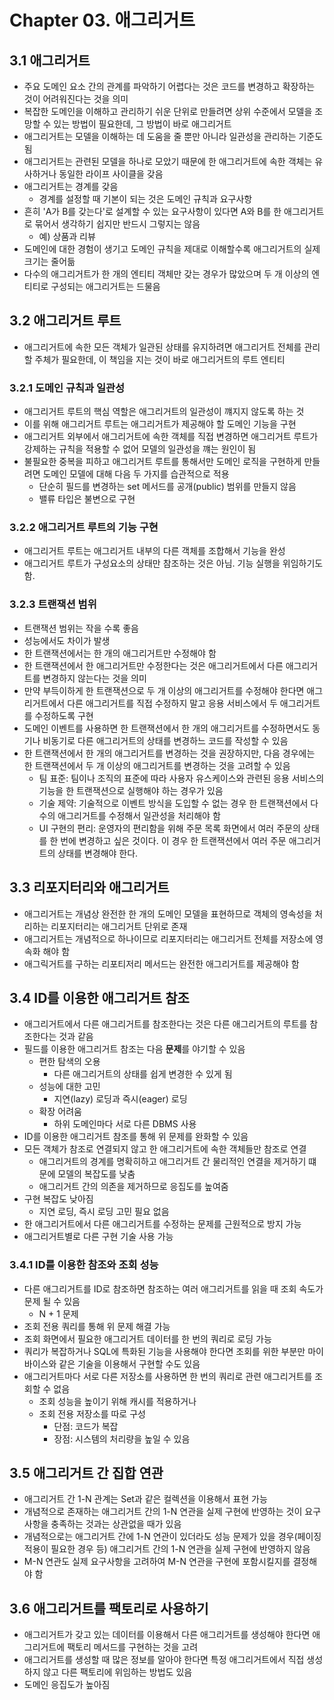 # Chapter 03. 애그리거트

## 3.1 애그리거트

- 주요 도메인 요소 간의 관계를 파악하기 어렵다는 것은 코드를 변경하고 확장하는 것이 어려워진다는 것을 의미
- 복잡한 도메인을 이해하고 관리하기 쉬운 단위로 만들려면 상위 수준에서 모델을 조망할 수 있는 방법이 필요한데, 그 방법이 바로 애그리거트
- 애그리거트는 모델을 이해하는 데 도움을 줄 뿐만 아니라 일관성을 관리하는 기준도 됨
- 애그리거트는 관련된 모델을 하나로 모았기 때문에 한 애그리거트에 속한 객체는 유사하거나 동일한 라이프 사이클을 갖음
- 애그리거트는 경계를 갖음
  - 경계를 설정할 때 기본이 되는 것은 도메인 규칙과 요구사항
- 흔히 'A가 B를 갖는다'로 설계할 수 있는 요구사항이 있다면 A와 B를 한 애그리거트로 묶어서 생각하기 쉽지만 반드시 그렇지는 않음
  - 예) 상품과 리뷰
- 도메인에 대한 경험이 생기고 도메인 규칙을 제대로 이해할수록 애그리거트의 실제 크기는 줄어듦
- 다수의 애그리거트가 한 개의 엔티티 객체만 갖는 경우가 많았으며 두 개 이상의 엔티티로 구성되는 애그리거트는 드물음

## 3.2 애그리거트 루트

- 애그리거트에 속한 모든 객체가 일관된 상태를 유지하려면 애그리거트 전체를 관리할 주체가 필요한데, 이 책임을 지는 것이 바로 애그리거트의 루트 엔티티

### 3.2.1 도메인 규칙과 일관성

- 애그리거트 루트의 핵심 역할은 애그리거트의 일관성이 꺠지지 않도록 하는 것
- 이를 위해 애그리거트 루트는 애그리거트가 제공해야 할 도메인 기능을 구현
- 애그리거트 외부에서 애그리거트에 속한 객체를 직접 변경하면 애그리거트 루트가 강제하는 규칙을 적용할 수 없어 모델의 일관성을 꺠는 원인이 됨
- 불필요한 중복을 피하고 애그리거트 루트를 통해서만 도메인 로직을 구현하게 만들려면 도메인 모델에 대해 다음 두 가지를 습관적으로 적용
  - 단순히 필드를 변경하는 set 메서드를 공개(public) 범위를 만들지 않음
  - 밸류 타입은 불변으로 구현

### 3.2.2 애그리거트 루트의 기능 구현

- 애그리거트 루트는 애그리거트 내부의 다른 객체를 조합해서 기능을 완성
- 애그리거트 루트가 구성요소의 상태만 참조하는 것은 아님. 기능 실행을 위임하기도 함.

### 3.2.3 트랜잭션 범위

- 트랜잭션 범위는 작을 수록 좋음
- 성능에서도 차이가 발생
- 한 트랜잭션에서는 한 개의 애그리거트만 수정해야 함
- 한 트랜잭션에서 한 애그리거트만 수정한다는 것은 애그리거트에서 다른 애그리거트를 변경하지 않는다는 것을 의미
- 만약 부득이하게 한 트랜잭션으로 두 개 이상의 애그리거트를 수정해야 한다면 애그리거트에서 다른 애그리거트를 직접 수정하지 말고 응용 서비스에서 두 애그리거트를 수정하도록 구현
- 도메인 이벤트를 사용하면 한 트랜잭션에서 한 개의 애그리거트를 수정하면서도 동기나 비동기로 다른 애그리거트의 상태를 변경하느 코드를 작성할 수 있음
- 한 트랜잭션에서 한 개의 애그리거트를 변경하는 것을 권장하지만, 다음 경우에는 한 트랜잭션에서 두 개 이상의 애그리거트를 변경하는 것을 고려할 수 있음
  - 팀 표준: 팀이나 조직의 표준에 따라 사용자 유스케이스와 관련된 응용 서비스의 기능을 한 트랜잭션으로 실행해야 하는 경우가 있음
  - 기술 제약: 기술적으로 이벤트 방식을 도입할 수 없는 경우 한 트랜잭션에서 다수의 애그리거트를 수정해서 일관성을 처리해야 함
  - UI 구현의 편리: 운영자의 편리함을 위해 주문 목록 화면에서 여러 주문의 상태를 한 번에 변경하고 싶은 것이다. 이 경우 한 트랜잭션에서 여러 주문 애그리거트의 상태를 변경해야 한다.

## 3.3 리포지터리와 애그리거트

- 애그리거트는 개념상 완전한 한 개의 도메인 모델을 표현하므로 객체의 영속성을 처리하는 리포지터리는 애그리거트 단위로 존재
- 애그리거트는 개념적으로 하나이므로 리포지터리는 애그리거트 전체를 저장소에 영속화 해야 함
- 애그릭거트를 구하는 리포티저리 메서드는 완전한 애그리거트를 제공해야 함

## 3.4 ID를 이용한 애그리거트 참조

- 애그리거트에서 다른 애그리거트를 참조한다는 것은 다른 애그리거트의 루트를 참조한다는 것과 같음
- 필드를 이용한 애그리거트 참조는 다음 **문제**를 야기할 수 있음
  - 편한 탐색의 오용
    - 다른 애그리거트의 상태를 쉽게 변경한 수 있게 됨
  - 성능에 대한 고민
    - 지연(lazy) 로딩과 즉시(eager) 로딩
  - 확장 어려움
    - 하위 도메인마다 서로 다른 DBMS 사용
- ID를 이용한 애그리거트 참조를 통해 위 문제를 완화할 수 있음
- 모든 객체가 참조로 연결되지 않고 한 애그리거트에 속한 객체들만 참조로 연결
  - 애그리거트의 경계를 명확히하고 애그리거트 간 물리적인 연결을 제거하기 떄문에 모델의 복잡도를 낮춤
  - 애그리거트 간의 의존을 제거하므로 응집도를 높여줌
- 구현 복잡도 낮아짐
  - 지연 로딩, 즉시 로딩 고민 필요 없음
- 한 애그리거트에서 다른 애그리거트를 수정하는 문제를 근원적으로 방지 가능
- 애그리거트별로 다른 구현 기술 사용 가능

### 3.4.1 ID를 이용한 참조와 조회 성능

- 다른 애그리거트를 ID로 참조하면 참조하는 여러 애그리거트를 읽을 때 조회 속도가 문제 될 수 있음
  - N + 1 문제
- 조회 전용 쿼리를 통해 위 문제 해결 가능
- 조회 화면에서 필요한 애그리거트 데이터를 한 번의 쿼리로 로딩 가능
- 쿼리가 복잡하거나 SQL에 특화된 기능을 사용해야 한다면 조회를 위한 부분만 마이바이스와 같은 기술을 이용해서 구현할 수도 있음
- 애그리거트마다 서로 다른 저장소를 사용하면 한 번의 쿼리로 관련 애그리거트를 조회할 수 없음
  - 조회 성능을 높이기 위해 캐시를 적용하거나
  - 조회 전용 저장소를 따로 구성
    - 단점: 코드가 복잡
    - 장점: 시스템의 처리량을 높일 수 있음

## 3.5 애그리거트 간 집합 연관

- 애그리거트 간 1-N 관계는 Set과 같은 컬렉션을 이용해서 표현 가능
- 개념적으로 존재하는 애그리거트 간의 1-N 연관을 실제 구현에 반영하는 것이 요구사항을 충족하는 것과는 상관없을 때가 있음
- 개념적으로는 애그리거트 간에 1-N 연관이 있더라도 성능 문제가 있을 경우(페이징 적용이 필요한 경우 등) 애그리거트 간의 1-N 연관을 실제 구현에 반영하지 않음
- M-N 연관도 실제 요구사항을 고려하여 M-N 연관을 구현에 포함시킬지를 결정해야 함

## 3.6 애그리거트를 팩토리로 사용하기

- 애그리거트가 갖고 있는 데이터를 이용해서 다른 애그리거트를 생성해야 한다면 애그리거트에 팩토리 메서드를 구현하는 것을 고려
- 애그리거트를 생성할 때 많은 정보를 알아야 한다면 특정 애그리거트에서 직접 생성하지 않고 다른 팩토리에 위임하는 방법도 있음
- 도메인 응집도가 높아짐